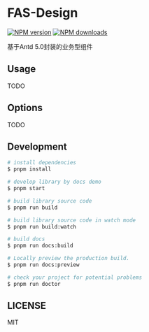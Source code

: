 # FAS-Design

[![NPM version](https://img.shields.io/npm/v/FAS-Design.svg?style=flat)](https://npmjs.org/package/FAS-Design)
[![NPM downloads](http://img.shields.io/npm/dm/FAS-Design.svg?style=flat)](https://npmjs.org/package/FAS-Design)

基于Antd 5.0封装的业务型组件

## Usage

TODO

## Options

TODO

## Development

```bash
# install dependencies
$ pnpm install

# develop library by docs demo
$ pnpm start

# build library source code
$ pnpm run build

# build library source code in watch mode
$ pnpm run build:watch

# build docs
$ pnpm run docs:build

# Locally preview the production build.
$ pnpm run docs:preview

# check your project for potential problems
$ pnpm run doctor
```

## LICENSE

MIT
